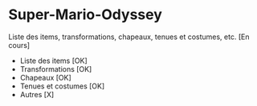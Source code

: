 # Super-Mario-Odyssey
Liste des items, transformations, chapeaux, tenues et costumes, etc. [En cours]
- Liste des items [OK]
- Transformations [OK]
- Chapeaux [OK]
- Tenues et costumes [OK]
- Autres [X]
